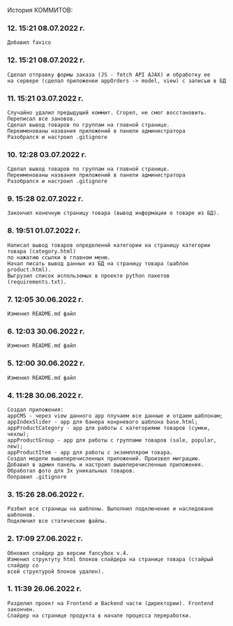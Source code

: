 История КОММИТОВ:
### 12\. 15:21 08.07.2022 г.
    Добавил favico

### 12\. 15:21 08.07.2022 г.
    Сделал отправку формы заказа (JS - fetch API AJAX) и обработку ее 
    на сервере (сделал приложенеи appOrders -> model, view) с записью в БД

### 11\. 15:21 03.07.2022 г.
    Случайно удалил предыдущий коммит. Сгорел, не смог восстановить.
    Переписал все зановов.
    Сделал вывод товаров по группам на главной странице. 
    Переименованы названия приложений в панели администратора
    Разобрался и настроил .gitignore

### 10\. 12:28 03.07.2022 г.
    Сделал вывод товаров по группам на главной странице. 
    Переименованы названия приложений в панели администратора
    Разобрался и настроил .gitignore

### 9\. 15:28 02.07.2022 г.
    Закончил конечную страницу товара (вывод информации о товаре из БД).

### 8\. 19:51 01.07.2022 г.
    Написал вывод товаров определеннй категории на страницу категории товара (category.html)
    по нажатию ссылки в главном меню.
    Начал писать вывод данных из БД на страницу товара (шаблон product.html).
    Выгрузил список использемых в проекте python пакетов (requirements.txt).

### 7\. 12:05 30.06.2022 г.
    Изменил README.md файл

### 6\. 12:03 30.06.2022 г.
    Изменил README.md файл

### 5\. 12:00 30.06.2022 г.
    Изменил README.md файл

### 4\. 11:28 30.06.2022 г.
    Создал приложения:
    appCMS - через view данного app плучаем все данные и отдаем шаблонам;
    appIndexSlider - app для банера конрневого шаблона base.html;
    appProductCategory - app для работы с категориями товаров (сумки, чехлы);
    appProductGroup - app для работы с группами товаров (sale, popular, new);
    appProductItem - app для работы с экземпляром товара.
    Создал модели вышеперечисленных приложений. Произвел миграцию.
    Добавил в админ панель и настроил вышеперечисленные приложения.
    Обработал фото для 3х уникальных товаров.
    Поправил .gitignore

### 3\.  15:26 28.06.2022 г.
    Разбил все страницы на шаблоны. Выполнил подключение и наследоване шаблонов.
    Подключил все статические файлы.

### 2\.  17:09 27.06.2022 г. 
    Обновил слайдер до версии fancybox v.4. 
    Изменил структуту html блоков слайдера на странице товара (стайрый слайдер со 
    всей структурой блоков удален).
    
### 1\.  11:39 26.06.2022 г. 
    Разделил проект на Frontend и Backend части (директории). Frontend закончен. 
    Слайдер на странице продукта в начале процесса переработки. 